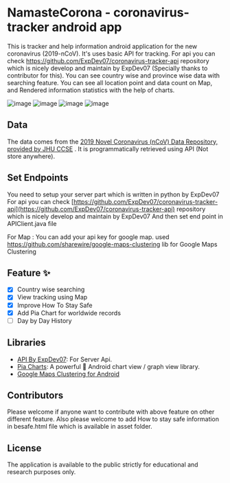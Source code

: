 # NamasteCorona - coronavirus-tracker android app

 This is tracker and help information android application for the new coronavirus (2019-nCoV). It's uses basic API for tracking. For api you can check https://github.com/ExpDev07/coronavirus-tracker-api repository which is nicely develop and maintain by ExpDev07 (Specially thanks to contributor for this).
You can see country wise and province wise data with searching feature.
You can see all location point and data count on Map, and
Rendered information statistics with the help of charts.

![image](https://.png)
![image](https://.png)
![image](https://.png)
![image](https://.png)

## Data

The data comes from the [2019 Novel Coronavirus (nCoV) Data Repository, provided
by JHU CCSE](https://github.com/CSSEGISandData/2019-nCoV) . It is
programmatically retrieved using API (Not store anywhere).

## Set Endpoints

You need to setup your server part which is written in python by ExpDev07
For api you can check [https://github.com/ExpDev07/coronavirus-tracker-api](https://github.com/ExpDev07/coronavirus-tracker-api) repository which is nicely develop and maintain by ExpDev07
And then set end point in APIClient.java file


For Map : You can add your api key for google map. used https://github.com/sharewire/google-maps-clustering lib for Google Maps Clustering

## Feature ✨
- [x] Country wise searching
- [x] View tracking using Map
- [x] Improve How To Stay Safe
- [x] Add Pia Chart for worldwide records
- [ ] Day by Day History
## Libraries
* [API By ExpDev07](https://github.com/ExpDev07/coronavirus-tracker-api): For Server Api.
* [Pia Charts](https://github.com/PhilJay/MPAndroidChart): A powerful 🚀 Android chart view / graph view library.
* [Google Maps Clustering for Android](https://github.com/sharewire/google-maps-clustering)

## Contributors

Please welcome if anyone want to contribute with above feature on other different feature.
Also please welcome to add How to stay safe information in besafe.html file which is available in asset folder.

## License

The application is available to the public strictly for educational and research purposes only.
